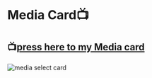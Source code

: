 # Media Card:tv:

## :tv:[press here to my Media card](https://github.com/jrspowers/Homeassistant-config/blob/master/dashboards/dashboard1/media_card/media_card.yaml)

![media select card](https://user-images.githubusercontent.com/60328474/119385323-43161800-bcc6-11eb-9d46-d4e56320b732.png)
